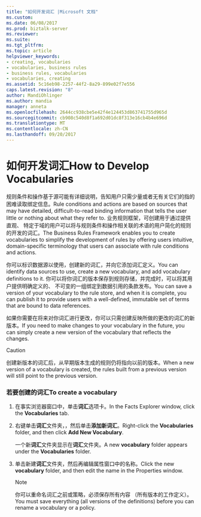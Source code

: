 ```yaml
---
title: "如何开发词汇 |Microsoft 文档"
ms.custom: 
ms.date: 06/08/2017
ms.prod: biztalk-server
ms.reviewer: 
ms.suite: 
ms.tgt_pltfrm: 
ms.topic: article
helpviewer_keywords:
- creating, vocabularies
- vocabularies, business rules
- business rules, vocabularies
- vocabularies, creating
ms.assetid: 5c16eb98-2257-44f2-8a29-899e02f7e556
caps.latest.revision: "8"
author: MandiOhlinger
ms.author: mandia
manager: anneta
ms.openlocfilehash: 2644cc938cbe5e42f4e124453d863741755d965d
ms.sourcegitcommit: cb908c540d8f1a692d01dc8f313e16cb4b4e696d
ms.translationtype: MT
ms.contentlocale: zh-CN
ms.lasthandoff: 09/20/2017
---
```

# <a name="how-to-develop-vocabularies"></a><span data-ttu-id="36745-102">如何开发词汇</span><span class="sxs-lookup"><span data-stu-id="36745-102">How to Develop Vocabularies</span></span>
<span data-ttu-id="36745-103">规则条件和操作基于源可能有详细说明，告知用户只需少量或者无有关它们的指的困难读取绑定信息。</span><span class="sxs-lookup"><span data-stu-id="36745-103">Rule conditions and actions are based on sources that may have detailed, difficult-to-read binding information that tells the user little or nothing about what they refer to.</span></span> <span data-ttu-id="36745-104">业务规则框架，可创建用于通过提供直观、 特定于域的用户可以将与规则条件和操作相关联的术语的用户简化的规则的开发的词汇。</span><span class="sxs-lookup"><span data-stu-id="36745-104">The Business Rules Framework enables you to create vocabularies to simplify the development of rules by offering users intuitive, domain-specific terminology that users can associate with rule conditions and actions.</span></span>  
  
 <span data-ttu-id="36745-105">你可以标识数据源以使用，创建新的词汇，并向它添加词汇定义。</span><span class="sxs-lookup"><span data-stu-id="36745-105">You can identify data sources to use, create a new vocabulary, and add vocabulary definitions to it.</span></span> <span data-ttu-id="36745-106">你可以将你词汇的版本保存到规则存储，并完成时，可以将其用户提供明确定义的、 不可变的一组绑定到数据引用的条款发布。</span><span class="sxs-lookup"><span data-stu-id="36745-106">You can save a version of your vocabulary to the rule store, and when it is complete, you can publish it to provide users with a well-defined, immutable set of terms that are bound to data references.</span></span>  
  
 <span data-ttu-id="36745-107">如果你需要在将来对你词汇进行更改，你可以只需创建反映所做的更改的词汇的新版本。</span><span class="sxs-lookup"><span data-stu-id="36745-107">If you need to make changes to your vocabulary in the future, you can simply create a new version of the vocabulary that reflects the changes.</span></span>  
  
> [!CAUTION]
>  <span data-ttu-id="36745-108">创建新版本的词汇后，从早期版本生成的规则仍将指向以前的版本。</span><span class="sxs-lookup"><span data-stu-id="36745-108">When a new version of a vocabulary is created, the rules built from a previous version will still point to the previous version.</span></span>  
  
### <a name="to-create-a-vocabulary"></a><span data-ttu-id="36745-109">若要创建的词汇</span><span class="sxs-lookup"><span data-stu-id="36745-109">To create a vocabulary</span></span>  
  
1.  <span data-ttu-id="36745-110">在事实浏览器窗口中，单击**词汇**选项卡。</span><span class="sxs-lookup"><span data-stu-id="36745-110">In the Facts Explorer window, click the **Vocabularies** tab.</span></span>  
  
2.  <span data-ttu-id="36745-111">右键单击**词汇**文件夹，，然后单击**添加新词汇**。</span><span class="sxs-lookup"><span data-stu-id="36745-111">Right-click the **Vocabularies** folder, and then click **Add New Vocabulary**.</span></span>  
  
     <span data-ttu-id="36745-112">一个新**词汇**文件夹显示在**词汇**文件夹。</span><span class="sxs-lookup"><span data-stu-id="36745-112">A new **vocabulary** folder appears under the **Vocabularies** folder.</span></span>  
  
3.  <span data-ttu-id="36745-113">单击新建**词汇**文件夹，然后再编辑属性窗口中的名称。</span><span class="sxs-lookup"><span data-stu-id="36745-113">Click the new **vocabulary** folder, and then edit the name in the Properties window.</span></span>  
  
    > [!NOTE]
    >  <span data-ttu-id="36745-114">你可以重命名词汇之前或策略，必须保存所有内容 （所有版本的工作定义）。</span><span class="sxs-lookup"><span data-stu-id="36745-114">You must save everything (all versions of the definitions) before you can rename a vocabulary or a policy.</span></span>